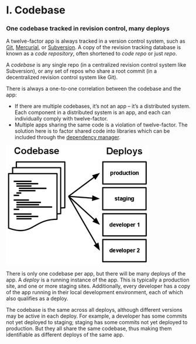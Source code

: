 # I. Codebase

### One codebase tracked in revision control, many deploys

A twelve-factor app is always tracked in a version control system, such as [Git](https://git-scm.com/), [Mercurial](https://www.mercurial-scm.org/), or [Subversion](https://subversion.apache.org/). A copy of the revision tracking database is known as a *code repository*, often shortened to *code repo* or just *repo*.

A *codebase* is any single repo (in a centralized revision control system like Subversion), or any set of repos who share a root commit (in a decentralized revision control system like Git).

There is always a one-to-one correlation between the codebase and the app:

- If there are multiple codebases, it’s not an app – it’s a distributed system. Each component in a distributed system is an app, and each can individually comply with twelve-factor.
- Multiple apps sharing the same code is a violation of twelve-factor. The solution here is to factor shared code into libraries which can be included through the [dependency manager](II%20Dependencies%2051ed07fe144d4619b2597e06ca3bf96e.md).

![codebase-deploys.png](I%20Codebase%202b059202958543419888e3e678b44fc5/codebase-deploys.png)

There is only one codebase per app, but there will be many deploys of the app. A *deploy* is a running instance of the app. This is typically a production site, and one or more staging sites. Additionally, every developer has a copy of the app running in their local development environment, each of which also qualifies as a deploy.

The codebase is the same across all deploys, although different versions may be active in each deploy. For example, a developer has some commits not yet deployed to staging; staging has some commits not yet deployed to production. But they all share the same codebase, thus making them identifiable as different deploys of the same app.